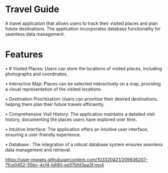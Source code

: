 # Travel Guide

A travel application that allows users to track their visited places and plan future destinations. The application incorporates database functionality for seamless data management.

# Features

• # Visited Places: Users can store the locations of visited places, including photographs and coordinates.

• Interactive Map: Places can be selected interactively on a map, providing a visual representation of the visited locations.

• Destination Prioritization: Users can prioritize their desired destinations, helping them plan their future travels efficiently.

• Comprehensive Visit History: The application maintains a detailed visit history, documenting the places users have explored over time.

• Intuitive Interface: The application offers an intuitive user interface, ensuring a user-friendly experience.

• Database : The integration of a robust database system ensures seamless data management and retrieval.

https://user-images.githubusercontent.com/103320421/209936207-7fce0452-55bc-4cf4-b690-ee57bfd3aa3f.mp4

